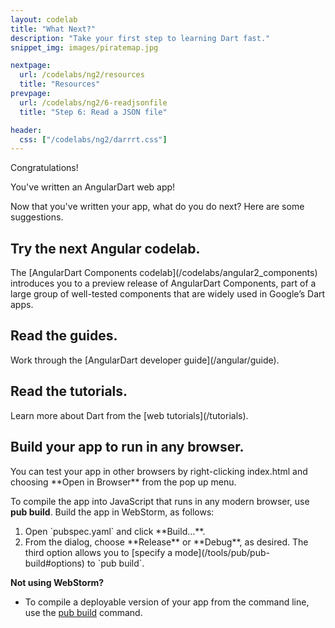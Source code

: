 ```yaml
---
layout: codelab
title: "What Next?"
description: "Take your first step to learning Dart fast."
snippet_img: images/piratemap.jpg

nextpage:
  url: /codelabs/ng2/resources
  title: "Resources"
prevpage:
  url: /codelabs/ng2/6-readjsonfile
  title: "Step 6: Read a JSON file"

header:
  css: ["/codelabs/ng2/darrrt.css"]
---
```


<p class="lead">Congratulations!</p>

You've written an AngularDart web app!

Now that you've written your app, what do you do next?
Here are some suggestions.

## <i class="fa fa-anchor"> </i> Try the next Angular codelab.

<div class="trydart-step-details" markdown="1">
The [AngularDart Components codelab](/codelabs/angular2_components)
introduces you to a preview release of AngularDart Components,
part of a large group of well-tested components that
are widely used in Google’s Dart apps.
</div>

## <i class="fa fa-anchor"> </i> Read the guides.

<div class="trydart-step-details" markdown="1">
Work through the [AngularDart developer guide](/angular/guide).
</div>


## <i class="fa fa-anchor"> </i> Read the tutorials.

<div class="trydart-step-details" markdown="1">
Learn more about Dart from
the [web tutorials](/tutorials).
</div>


## <i class="fa fa-anchor"> </i> Build your app to run in any browser.

<div class="row"> <div class="col-md-7" markdown="1">

<div class="trydart-step-details" markdown="1">
You can test your app in other browsers by right-clicking
index.html and choosing **Open in Browser** from the pop up menu.

To compile the app into JavaScript that runs in any modern browser,
use **pub build**.  Build the app in WebStorm, as follows:

<ol markdown="1">
<li markdown="1">Open `pubspec.yaml` and click **Build...**.
</li>

<li markdown="1">From the dialog,
choose **Release** or **Debug**, as desired.
The third option allows you to
[specify a mode](/tools/pub/pub-build#options)
to `pub build`.
</li>
</ol>

</div>

</div> <div class="col-md-5" markdown="1">

<i class="fa fa-lightbulb-o key-header"> </i> <strong> Not using WebStorm? </strong>

* To compile a deployable version of your app from the command line,
  use the [pub build](/tools/pub/pub-build) command.

</div></div>
